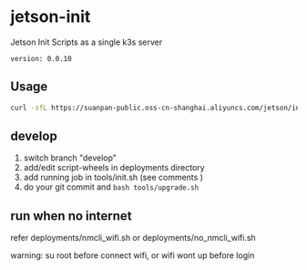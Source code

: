 # jetson-init
Jetson Init Scripts as a single k3s server

`version: 0.0.10`

## Usage

``` bash
curl -sfL https://suanpan-public.oss-cn-shanghai.aliyuncs.com/jetson/init.sh | sh -
```

## develop
1. switch branch "develop"
2. add/edit script-wheels in deployments directory
3. add running job in tools/init.sh (see comments )
4. do your git commit and `bash tools/upgrade.sh`


## run when no internet
refer deployments/nmcli_wifi.sh or deployments/no_nmcli_wifi.sh

warning: su root before connect wifi, or wifi wont up before login
